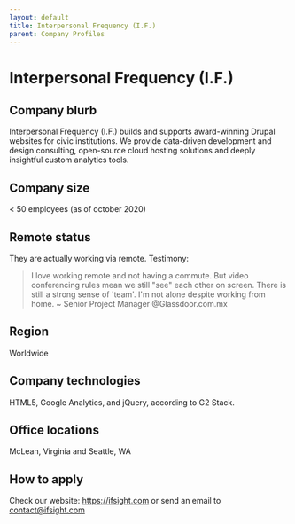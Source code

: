 ```yaml
---
layout: default
title: Interpersonal Frequency (I.F.)
parent: Company Profiles
---
```


# Interpersonal Frequency (I.F.)

## Company blurb

Interpersonal Frequency (I.F.) builds and supports award-winning Drupal websites for civic institutions. We provide data-driven development and design consulting, open-source cloud hosting solutions and deeply insightful custom analytics tools.

## Company size

< 50 employees (as of october 2020)

## Remote status

They are actually working via remote. 
Testimony:
> I love working remote and not having a commute. But video conferencing rules mean we still "see" each other on screen. There is still a strong sense of 'team'. I'm not alone despite working from home. ~ Senior Project Manager @Glassdoor.com.mx

## Region

Worldwide

## Company technologies

HTML5, Google Analytics, and jQuery, according to G2 Stack.

## Office locations

McLean, Virginia and Seattle, WA

## How to apply

Check our website: https://ifsight.com or send an email to contact@ifsight.com